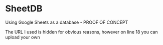 # SheetDB
Using Google Sheets as a database - PROOF OF CONCEPT

The URL I used is hidden for obvious reasons, however on line 18 you can upload your own
